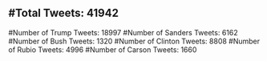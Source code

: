 #Total Tweets: 41942 
---
#Number of Trump Tweets: 18997
#Number of Sanders Tweets: 6162
#Number of Bush Tweets: 1320
#Number of Clinton Tweets: 8808
#Number of Rubio Tweets: 4996
#Number of Carson Tweets: 1660